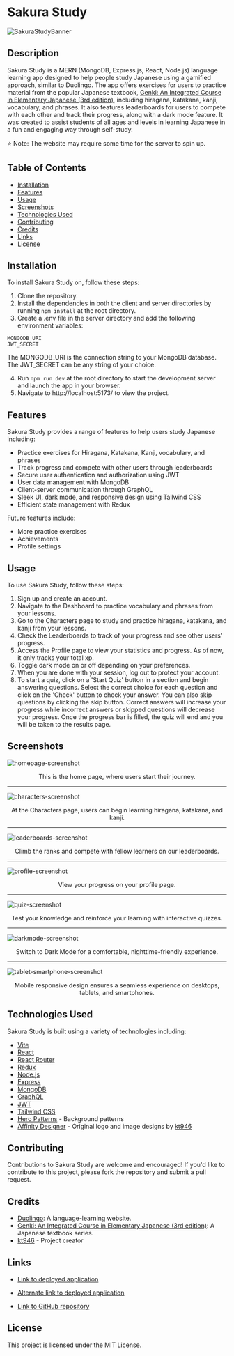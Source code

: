 # Sakura Study

![SakuraStudyBanner](https://user-images.githubusercontent.com/103476893/235792567-191bd114-efb2-422b-9f50-db69138e6582.jpg 'Sakura Study Logo')

## Description

Sakura Study is a MERN (MongoDB, Express.js, React, Node.js) language learning app designed to help people study Japanese using a gamified approach, similar to Duolingo. The app offers exercises for users to practice material from the popular Japanese textbook, [Genki: An Integrated Course in Elementary Japanese (3rd edition)](https://genki3.japantimes.co.jp/en/), including hiragana, katakana, kanji, vocabulary, and phrases. It also features leaderboards for users to compete with each other and track their progress, along with a dark mode feature. It was created to assist students of all ages and levels in learning Japanese in a fun and engaging way through self-study.

⭐ Note: The website may require some time for the server to spin up.

## Table of Contents

- [Installation](#installation)
- [Features](#features)
- [Usage](#usage)
- [Screenshots](#screenshots)
- [Technologies Used](#technologies-used)
- [Contributing](#contributing)
- [Credits](#credits)
- [Links](#links)
- [License](#license)

## Installation

To install Sakura Study on, follow these steps:

1. Clone the repository.
2. Install the dependencies in both the client and server directories by running `npm install` at the root directory.
3. Create a .env file in the server directory and add the following environment variables:

```
MONGODB_URI
JWT_SECRET
```

The MONGODB_URI is the connection string to your MongoDB database. The JWT_SECRET can be any string of your choice.

4. Run `npm run dev` at the root directory to start the development server and launch the app in your browser.
5. Navigate to http://localhost:5173/ to view the project.

## Features

Sakura Study provides a range of features to help users study Japanese including:

- Practice exercises for Hiragana, Katakana, Kanji, vocabulary, and phrases
- Track progress and compete with other users through leaderboards
- Secure user authentication and authorization using JWT
- User data management with MongoDB
- Client-server communication through GraphQL
- Sleek UI, dark mode, and responsive design using Tailwind CSS
- Efficient state management with Redux

Future features include:

- More practice exercises
- Achievements
- Profile settings

## Usage

To use Sakura Study, follow these steps:

1. Sign up and create an account.
2. Navigate to the Dashboard to practice vocabulary and phrases from your lessons.
3. Go to the Characters page to study and practice hiragana, katakana, and kanji from your lessons.
4. Check the Leaderboards to track of your progress and see other users' progress.
5. Access the Profile page to view your statistics and progress. As of now, it only tracks your total xp.
6. Toggle dark mode on or off depending on your preferences.
7. When you are done with your session, log out to protect your account.
8. To start a quiz, click on a 'Start Quiz' button in a section and begin answering questions. Select the correct choice for each question and click on the 'Check' button to check your answer. You can also skip questions by clicking the skip button. Correct answers will increase your progress while incorrect answers or skipped questions will decrease your progress. Once the progress bar is filled, the quiz will end and you will be taken to the results page.

## Screenshots

![homepage-screenshot](https://user-images.githubusercontent.com/103476893/236004214-8d6d83cd-2da8-4c5d-80de-b73d3ff52401.png 'Homepage Screenshot')
<p align="center"">This is the home page, where users start their journey.</p>

---

![characters-screenshot](https://github.com/kt946/japanese-quiz-mern-app/assets/103476893/7e2eb62f-20f0-413e-9885-ee53cf100d06.png 'Characters Page Screenshot')
<p align="center"">At the Characters page, users can begin learning hiragana, katakana, and kanji.</p>

---

![leaderboards-screenshot](https://user-images.githubusercontent.com/103476893/236004651-b7ec2888-c19f-4678-9f38-1124988bbe4b.png 'Leaderboards Page Screenshot')
<p align="center"">Climb the ranks and compete with fellow learners on our leaderboards.</p>

---

![profile-screenshot](https://user-images.githubusercontent.com/103476893/236004699-44ce7f1c-a649-43eb-a051-f6f32f17c271.png 'Profile Page Screenshot')
<p align="center"">View your progress on your profile page.</p>

---

![quiz-screenshot](https://user-images.githubusercontent.com/103476893/236004756-fbe09636-c37d-456c-9475-65c3fde118cc.png 'Quiz Screenshot')
<p align="center"">Test your knowledge and reinforce your learning with interactive quizzes.</p>

---

![darkmode-screenshot](https://github.com/kt946/japanese-quiz-mern-app/assets/103476893/1638304f-c5c0-47ac-a33c-b6095f67b512.png 'Dark Mode Screenshot')
<p align="center"">Switch to Dark Mode for a comfortable, nighttime-friendly experience.</p>

---

![tablet-smartphone-screenshot](https://github.com/kt946/japanese-quiz-mern-app/assets/103476893/1b9d8a7d-c38c-4001-85c6-911df752fe09 'Tablet and Smartphone Screenshot')
<p align="center">Mobile responsive design ensures a seamless experience on desktops, tablets, and smartphones.</p>

## Technologies Used

Sakura Study is built using a variety of technologies including:

- [Vite](https://vitejs.dev/)
- [React](https://react.dev/)
- [React Router](https://reactrouter.com/en/main)
- [Redux](https://redux.js.org/)
- [Node.js](https://nodejs.org/en)
- [Express](https://expressjs.com/)
- [MongoDB](https://www.mongodb.com/)
- [GraphQL](https://graphql.org/)
- [JWT](https://jwt.io/)
- [Tailwind CSS](https://tailwindcss.com/)
- [Hero Patterns](https://heropatterns.com/) - Background patterns
- [Affinity Designer](https://affinity.serif.com/en-us/) -  Original logo and image designs by [kt946](https://github.com/kt946)

## Contributing

Contributions to Sakura Study are welcome and encouraged! If you'd like to contribute to this project, please fork the repository and submit a pull request.

## Credits

- [Duolingo](https://www.duolingo.com/): A language-learning website.
- [Genki: An Integrated Course in Elementary Japanese (3rd edition)](https://genki3.japantimes.co.jp/en/): A Japanese textbook series.
- [kt946](https://github.com/kt946) - Project creator

## Links

- [Link to deployed application](https://sakurastudy.herokuapp.com)

- [Alternate link to deployed application](https://sakurastudy.onrender.com/)

- [Link to GitHub repository](https://github.com/kt946/japanese-quiz-mern-app)

## License

This project is licensed under the MIT License.
